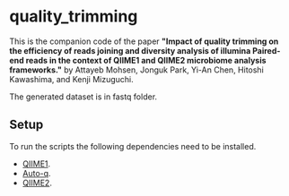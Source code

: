 # quality_trimming

This is the companion code of the paper **"Impact of quality trimming on the efficiency of reads joining and diversity analysis of illumina Paired-end reads in the context of QIIME1 and QIIME2 microbiome analysis frameworks."** by Attayeb Mohsen, Jonguk Park, Yi-An Chen, Hitoshi Kawashima, and Kenji Mizuguchi.  

The generated dataset is in fastq folder.

## Setup

To run the scripts the following dependencies need to be installed.  

- [QIIME1](http://qiime.org/install/install.html).
- [Auto-q](https://attayeb.github.io/auto-q/).
- [QIIME2](https://qiime2.org).

